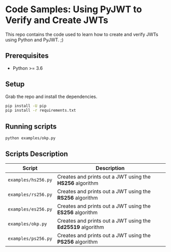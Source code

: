 # Code Samples: Using PyJWT to Verify and Create JWTs

This repo contains the code used to learn how to create and verify JWTs using Python and PyJWT. ;)

## Prerequisites

- Python >= 3.6

## Setup

Grab the repo and install the dependencies.

```bash
pip install -U pip
pip install -r requirements.txt
```

## Running scripts

```console
python examples/okp.py
```

## Scripts Description

| Script | Description |
| ------ | ----------- |
| `examples/hs256.py` | Creates and prints out a JWT using the **HS256** algorithm |
| `examples/rs256.py` | Creates and prints out a JWT using the **RS256** algorithm |
| `examples/es256.py` | Creates and prints out a JWT using the **ES256** algorithm |
| `examples/okp.py` | Creates and prints out a JWT using the **Ed25519** algorithm |
| `examples/ps256.py` | Creates and prints out a JWT using the **PS256** algorithm |
